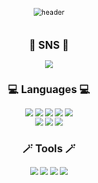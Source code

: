<div align="center">
  
  ![header](https://capsule-render.vercel.app/api?type=Waving&color=random&animation=blinking&text=🪄Hi!👋%20I'm%20HeeJin!🫧&fontColor=424242)<br><br>

  <h2>📱 SNS 📱</h2>
  <a href="https://instagram.com/dumbluckey"><img src="https://img.shields.io/badge/Instagram-E4405F?style=flat-square&logo=instagram&logoColor=white"></a>

  <h2> 💻 Languages 💻 </h2>
  <img src="https://img.shields.io/badge/Oracle-F80000?style=for-the-badge&logo=Oracle&logoColor=white">
  <img src="https://img.shields.io/badge/HTML5-E34F26?style=flat&logo=HTML5&logoColor=white" />
  <img src="https://img.shields.io/badge/CSS3-1572B6?style=flat&logo=CSS3&logoColor=white" />
  <img src="https://img.shields.io/badge/React-61DAFB?style=flat&logo=React&logoColor=white" />
  <img src="https://img.shields.io/badge/Android Studio-3DDC84?style=flat&logo=Android Studio&logoColor=white" /> <br>
  <img src="https://img.shields.io/badge/unity-000000?style=for-the-badge&logo=unity&logoColor=white">
  <img src="https://img.shields.io/badge/PHP-777BB4?style=for-the-badge&logo=php&logoColor=white">
  <img src="https://img.shields.io/badge/JavaScript-F7DF1E?style=for-the-badge&logo=javascript&logoColor=black">
  
  <br>
  <h2>🪄 Tools 🪄</h2> 
  <img src="https://img.shields.io/badge/Visual Studio-5C2D91?style=for-the-badge&logo=Visual Studio&logoColor=white"> 
  <img src="https://img.shields.io/badge/Visual Studio Code-007ACC?style=for-the-badge&logo=Visual Studio Code&logoColor=white"> 
  <img src="https://img.shields.io/badge/github-181717?style=for-the-badge&logo=github&logoColor=white">
  <img src="https://img.shields.io/badge/Eclipse%20ide-2C2255?style=for-the-badge&logo=eclipseide&logoColor=white">

  <br>

</div>


